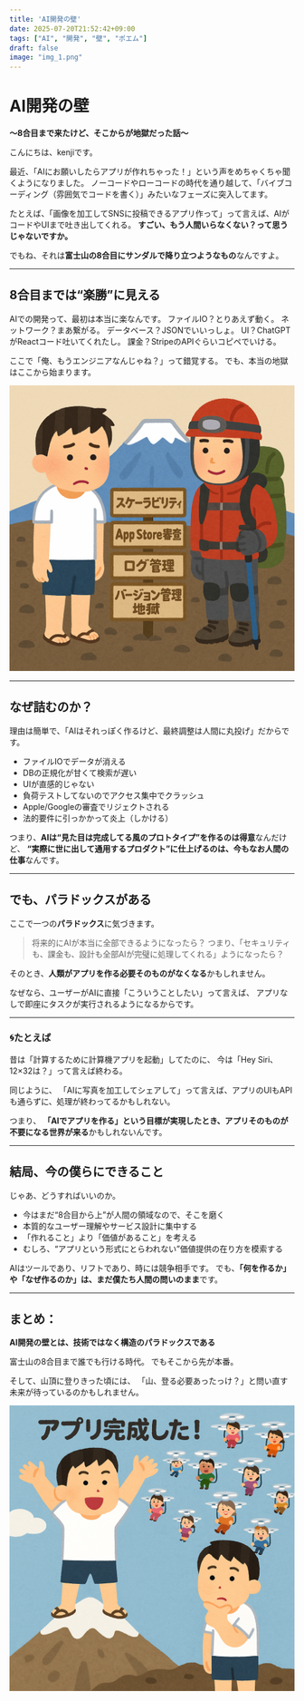 ```yaml
---
title: 'AI開発の壁'
date: 2025-07-20T21:52:42+09:00
tags: ["AI", "開発", "壁", "ポエム"]
draft: false
image: "img_1.png"
---
```


# AI開発の壁

**〜8合目まで来たけど、そこからが地獄だった話〜**

こんにちは、kenjiです。

最近、「AIにお願いしたらアプリが作れちゃった！」という声をめちゃくちゃ聞くようになりました。
ノーコードやローコードの時代を通り越して、「バイブコーディング（雰囲気でコードを書く）」みたいなフェーズに突入してます。

たとえば、「画像を加工してSNSに投稿できるアプリ作って」って言えば、AIがコードやUIまで吐き出してくれる。
**すごい、もう人間いらなくない？って思うじゃないですか。**

でもね、それは**富士山の8合目にサンダルで降り立つようなもの**なんですよ。

---

## 8合目までは“楽勝”に見える

AIでの開発って、最初は本当に楽なんです。
ファイルIO？とりあえず動く。
ネットワーク？まあ繋がる。
データベース？JSONでいいっしょ。
UI？ChatGPTがReactコード吐いてくれたし。
課金？StripeのAPIぐらいコピペでいける。

ここで「俺、もうエンジニアなんじゃね？」って錯覚する。
でも、本当の地獄はここから始まります。

![img.png](img.png)

---

## なぜ詰むのか？

理由は簡単で、「AIはそれっぽく作るけど、最終調整は人間に丸投げ」だからです。

* ファイルIOでデータが消える
* DBの正規化が甘くて検索が遅い
* UIが直感的じゃない
* 負荷テストしてないのでアクセス集中でクラッシュ
* Apple/Googleの審査でリジェクトされる
* 法的要件に引っかかって炎上（しかける）

つまり、**AIは“見た目は完成してる風のプロトタイプ”を作るのは得意**なんだけど、
**“実際に世に出して通用するプロダクト”に仕上げるのは、今もなお人間の仕事**なんです。

---

## でも、パラドックスがある

ここで一つの**パラドックス**に気づきます。

> 将来的にAIが本当に全部できるようになったら？
> つまり、「セキュリティも、課金も、設計も全部AIが完璧に処理してくれる」ようになったら？

そのとき、**人類がアプリを作る必要そのものがなくなる**かもしれません。

なぜなら、ユーザーがAIに直接「こういうことしたい」って言えば、
アプリなしで即座にタスクが実行されるようになるからです。

---

### 🌀たとえば

昔は「計算するために計算機アプリを起動」してたのに、
今は「Hey Siri、12×32は？」って言えば終わる。

同じように、
「AIに写真を加工してシェアして」って言えば、アプリのUIもAPIも通らずに、処理が終わってるかもしれない。

つまり、
**「AIでアプリを作る」という目標が実現したとき、アプリそのものが不要になる世界が来る**かもしれないんです。

---

## 結局、今の僕らにできること

じゃあ、どうすればいいのか。

* 今はまだ“8合目から上”が人間の領域なので、そこを磨く
* 本質的なユーザー理解やサービス設計に集中する
* 「作れること」より「価値があること」を考える
* むしろ、“アプリという形式にとらわれない”価値提供の在り方を模索する

AIはツールであり、リフトであり、時には競争相手です。
でも、**「何を作るか」や「なぜ作るのか」は、まだ僕たち人間の問いのまま**です。

---

## まとめ：

**AI開発の壁とは、技術ではなく構造のパラドックスである**

富士山の8合目まで誰でも行ける時代。
でもそこから先が本番。

そして、山頂に登りきった頃には、
「山、登る必要あったっけ？」と問い直す未来が待っているのかもしれません。

![img_1.png](img_1.png)